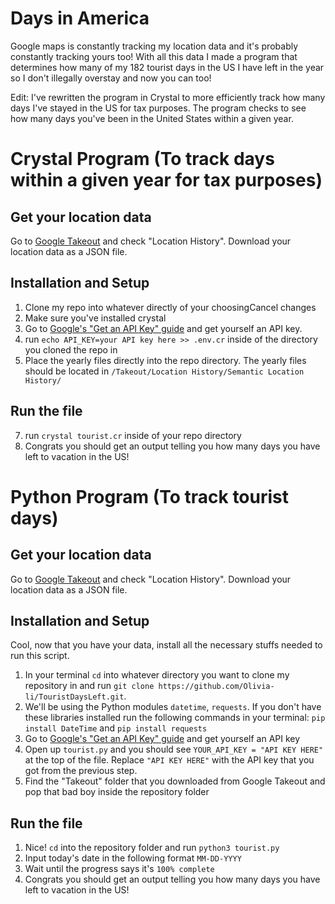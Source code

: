 # Days in America
Google maps is constantly tracking my location data and it's probably constantly tracking yours too! With all this data I made a program that determines how many of my 182 tourist days in the US I have left in the year so I don't illegally overstay and now you can too! 

Edit: I've rewritten the program in Crystal to more efficiently track how many days I've stayed in the US for tax purposes. The program checks to see how many days you've been in the United States within a given year. 

# Crystal Program (To track days within a given year for tax purposes)

## Get your location data
Go to [Google Takeout](https://takeout.google.com/settings/takeout) and check "Location History". Download your location data as a JSON file. 

## Installation and Setup
1) Clone my repo into whatever directly of your choosingCancel changes
2) Make sure you've installed crystal
3) Go to [Google's "Get an API Key" guide](https://developers.google.com/places/web-service/get-api-key) and get yourself an API key. 
4) run `echo API_KEY=your API key here >> .env.cr` inside of the directory you cloned the repo in
5) Place the yearly files directly into the repo directory. The yearly files should be located in `/Takeout/Location History/Semantic Location History/`

## Run the file
7) run `crystal tourist.cr` inside of your repo directory
8) Congrats you should get an output telling you how many days you have left to vacation in the US!


# Python Program (To track tourist days)

## Get your location data
Go to [Google Takeout](https://takeout.google.com/settings/takeout) and check "Location History". Download your location data as a JSON file. 

## Installation and Setup
Cool, now that you have your data, install all the necessary stuffs needed to run this script. 
1) In your terminal `cd` into whatever directory you want to clone my repository in and run `git clone https://github.com/Olivia-li/TouristDaysLeft.git`. 
2) We'll be using the Python modules `datetime`, `requests`. If you don't have these libraries installed run the following commands in your terminal: `pip install DateTime` and `pip install requests`
3) Go to [Google's "Get an API Key" guide](https://developers.google.com/places/web-service/get-api-key) and get yourself an API key
4) Open up `tourist.py` and you should see `YOUR_API_KEY = "API KEY HERE"` at the top of the file. Replace `"API KEY HERE"` with the API key that you got from the previous step. 
5) Find the "Takeout" folder that you downloaded from Google Takeout and pop that bad boy inside the repository folder

## Run the file
1) Nice! `cd` into the repository folder and run `python3 tourist.py` 
2) Input today's date in the following format `MM-DD-YYYY`
3) Wait until the progress says it's `100% complete`
4) Congrats you should get an output telling you how many days you have left to vacation in the US!
